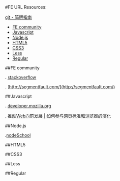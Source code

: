 #FE URL Resources: 

[git - 简明指南](http://rogerdudler.github.io/git-guide/index.zh.html)

- [FE community](#fe-community)
- [Javascript](#javascript)
- [Node.js](#node.js)
- [HTML5](#html5)
- [CSS3](#css3)
- [Less](#less)
- [Regular](#regular)

##FE community

 . [stackoverflow](http://stackoverflow.com/questions/tagged/javascript)

 . [http://segmentfault.com/](http://segmentfault.com/)

##Javascript

  . [developer.mozilla.org](https://developer.mozilla.org/zh-CN/docs/Web/JavaScript/Guide)

  . [推动Web向前发展 | 如何参与网页标准和浏览器的演化](http://movethewebforward.org/cn/)


##Node.js

.[nodeSchool](http://nodeschool.io/zh-cn/)



##HTML5



##CSS3



##Less



##Regular
